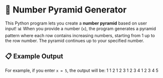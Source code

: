 # 📐 Number Pyramid Generator

This Python program lets you create a **number pyramid** based on user input! 📊 When you provide a number (`x`), the program generates a pyramid pattern where
each row contains increasing numbers, starting from 1 up to the row number. The pyramid continues up to your specified number.

## 📋 Example Output

For example, if you enter `x = 5`, the output will be:
1
1 2
1 2 3
1 2 3 4
1 2 3 4 5


